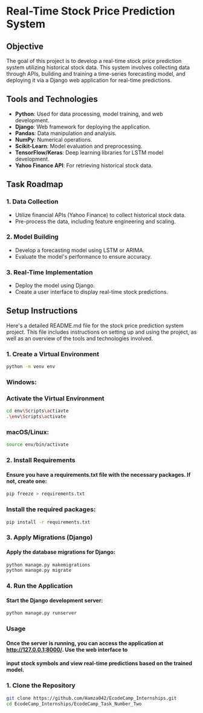 
# Real-Time Stock Price Prediction System

## Objective

The goal of this project is to develop a real-time stock price prediction system utilizing historical stock data. This system involves collecting data through APIs, building and training a time-series forecasting model, and deploying it via a Django web application for real-time predictions.

## Tools and Technologies

- **Python**: Used for data processing, model training, and web development.
- **Django**: Web framework for deploying the application.
- **Pandas**: Data manipulation and analysis.
- **NumPy**: Numerical operations.
- **Scikit-Learn**: Model evaluation and preprocessing.
- **TensorFlow/Keras**: Deep learning libraries for LSTM model development.
- **Yahoo Finance API**: For retrieving historical stock data.

## Task Roadmap

### 1. Data Collection
- Utilize financial APIs (Yahoo Finance) to collect historical stock data.
- Pre-process the data, including feature engineering and scaling.

### 2. Model Building
- Develop a forecasting model using LSTM or ARIMA.
- Evaluate the model's performance to ensure accuracy.

### 3. Real-Time Implementation
- Deploy the model using Django.
- Create a user interface to display real-time stock predictions.

## Setup Instructions

Here's a detailed README.md file for the stock price prediction system project. This file includes instructions on setting up and using the project, as well as an overview of the tools and technologies involved.


### 1. Create a Virtual Environment
```bash
python -m venv env
```

### Windows:
### Activate the Virtual Environment
```bash
cd env\Scripts\actiavte
.\env\Scripts\activate
```
### macOS/Linux:
```bash
source env/bin/activate
```

### 2. Install Requirements
#### Ensure you have a requirements.txt file with the necessary packages. If not, create one:
```bash
pip freeze > requirements.txt
```
### Install the required packages:
```bash
pip install -r requirements.txt
```

### 3. Apply Migrations (Django)
#### Apply the database migrations for Django:
```bash
python manage.py makemigrations
python manage.py migrate
```

### 4. Run the Application
#### Start the Django development server:
```bash
python manage.py runserver
```

### Usage
#### Once the server is running, you can access the application at http://127.0.0.1:8000/. Use the web interface to 
#### input stock symbols and view real-time predictions based on the trained model.

### 1. Clone the Repository

```bash
git clone https://github.com/Hamza042/EcodeCamp_Internships.git
cd EcodeCamp_Internships/EcodeCamp_Task_Number_Two



